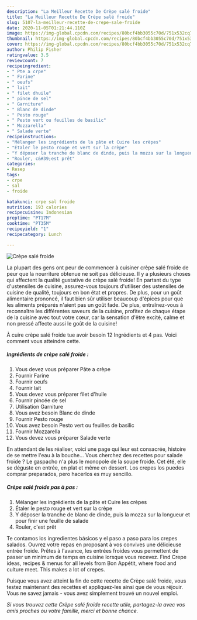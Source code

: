```yaml
---
description: "La Meilleur Recette De Crèpe salé froide"
title: "La Meilleur Recette De Crèpe salé froide"
slug: 5107-la-meilleur-recette-de-crepe-sale-froide
date: 2020-11-05T01:21:44.110Z
image: https://img-global.cpcdn.com/recipes/80bcf4bb3055c70d/751x532cq70/crepe-sale-froide-photo-principale-de-la-recette.jpg
thumbnail: https://img-global.cpcdn.com/recipes/80bcf4bb3055c70d/751x532cq70/crepe-sale-froide-photo-principale-de-la-recette.jpg
cover: https://img-global.cpcdn.com/recipes/80bcf4bb3055c70d/751x532cq70/crepe-sale-froide-photo-principale-de-la-recette.jpg
author: Philip Fisher
ratingvalue: 3.5
reviewcount: 7
recipeingredient:
- " Pte a crpe"
- " Farine"
- " oeufs"
- " lait"
- " filet dhuile"
- " pince de sel"
- " Garniture"
- " Blanc de dinde"
- " Pesto rouge"
- " Pesto vert ou feuilles de basilic"
- " Mozzarella"
- " Salade verte"
recipeinstructions:
- "Mélanger les ingrédients de la pâte et Cuire les crèpes"
- "Étaler le pesto rouge et vert sur la crèpe"
- "Y déposer la tranche de blanc de dinde, puis la mozza sur la longueur et pour finir une feuille de salade"
- "Rouler, c&#39;est prêt"
categories:
- Resep
tags:
- crpe
- sal
- froide

katakunci: crpe sal froide 
nutrition: 193 calories
recipecuisine: Indonesian
preptime: "PT17M"
cooktime: "PT35M"
recipeyield: "1"
recipecategory: Lunch

---
```



![Crèpe salé froide](https://img-global.cpcdn.com/recipes/80bcf4bb3055c70d/751x532cq70/crepe-sale-froide-photo-principale-de-la-recette.jpg)

La plupart des gens ont peur de commencer à cuisiner crèpe salé froide de peur que la nourriture obtenue ne soit pas délicieuse. Il y a plusieurs choses qui affectent la qualité gustative de crèpe salé froide! En partant du type d'ustensiles de cuisine, assurez-vous toujours d'utiliser des ustensiles de cuisine de qualité, toujours en bon état et propres. De plus, pour un goût alimentaire prononcé, il faut bien sûr utiliser beaucoup d'épices pour que les aliments préparés n'aient pas un goût fade. De plus, entraînez-vous à reconnaître les différentes saveurs de la cuisine, profitez de chaque étape de la cuisine avec tout votre cœur, car la sensation d'être excité, calme et non pressé affecte aussi le goût de la cuisine!

<!--inarticleads1-->

À cuire crèpe salé froide tue avoir besoin 12 Ingrédients et 4 pas. Voici comment vous atteindre cette.

##### Ingrédients de crèpe salé froide :

1. Vous devez vous préparer  Pâte a crèpe
1. Fournir  Farine
1. Fournir  oeufs
1. Fournir  lait
1. Vous devez vous préparer  filet d&#39;huile
1. Fournir  pincée de sel
1. Utilisation  Garniture
1. Vous avez besoin  Blanc de dinde
1. Fournir  Pesto rouge
1. Vous avez besoin  Pesto vert ou feuilles de basilic
1. Fournir  Mozzarella
1. Vous devez vous préparer  Salade verte


En attendant de les réaliser, voici une page qui leur est consacrée, histoire de se mettre l&#39;eau à la bouche… Vous cherchez des recettes pour salade froide ? Le gaspacho n&#39;a plus le monopole de la soupe froide. Cet été, elle se déguste en entrée, en plat et même en dessert. Los crepes los puedes comprar preparados, pero hacerlos es muy sencillo. 

<!--inarticleads2-->

##### Crèpe salé froide pas à pas :

1. Mélanger les ingrédients de la pâte et Cuire les crèpes
1. Étaler le pesto rouge et vert sur la crèpe
1. Y déposer la tranche de blanc de dinde, puis la mozza sur la longueur et pour finir une feuille de salade
1. Rouler, c&#39;est prêt


Te contamos los ingredientes básicos y el paso a paso para los crepes salados. Ouvrez votre repas en proposant à vos convives une délicieuse entrée froide. Prêtes à l&#39;avance, les entrées froides vous permettent de passer un minimum de temps en cuisine lorsque vous recevez. Find Crepe ideas, recipes &amp; menus for all levels from Bon Appétit, where food and culture meet. This makes a lot of crepes. 

<!--inarticleads1-->

<p>
Puisque vous avez atteint la fin de cette recette de Crèpe salé froide, vous testez maintenant des recettes et appliquez-les ainsi que de vous réjouir. Vous ne savez jamais - vous avez simplement trouvé un nouvel emploi.
</p>

<p>
<i>Si vous trouvez cette Crèpe salé froide recette utile, partagez-la avec vos amis proches ou votre famille, merci et bonne chance.</i>
</p>
